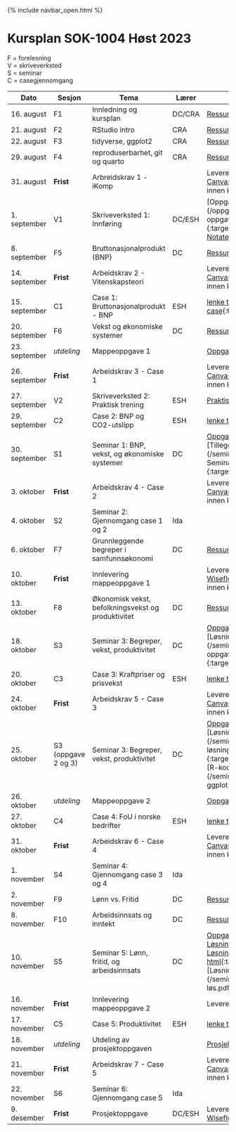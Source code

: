 {% include navbar_open.html %}
#  Kursplan SOK-1004 Høst 2023

F = forelesning      
V = skriveverksted        
S = seminar       
C = casegjennomgang        



|Dato <img width=100/>| Sesjon <img width=80/>   | Tema                                                              | Lærer  | Ressurser <img width=200/>  |
|--------|----------------|----------------------------------------------------------------------|-----------|--------------------------------------|
|16. august|F1   | Innledning og kursplan                        | DC/CRA       | [Ressursside](/ressurssider/F1.md){:target='_blank_'} | 
|21. august|F2  | RStudio intro  | CRA | [Ressursside](/ressurssider/F2.md){:target='_blank_'} |
|22. august|F3   | tidyverse, ggplot2  |CRA     | [Ressursside](/ressurssider/F3.md){:target='_blank_'}  |
|29. august|F4    | reproduserbarhet, git og quarto | CRA| [Ressursside](/ressurssider/F4.md){:target='_blank_'} |
|31. august|**Frist**| Arbreidskrav 1 - iKomp|  | Leveres i [Canvas](https://uit.instructure.com/courses/31410/assignments){:target='_blank_'} innen kl 16.00|
|1. september|V1   | Skriveverksted 1: Innføring   | DC/ESH       |[Oppgave vitenskapsteori](/oppgaver/vitenskapsteori oppgave.pdf){:target='_blank_'} <br> [Notater](/forelesninger/skriveverk_lysbilder.pdf){:target='_blank_'}  |
|8. september|F5   | Bruttonasjonalprodukt (BNP)    | DC       | [Ressursside](ressurssider/F5.md){:target='_blank_'}  |
|14. september|**Frist**|Arbeidskrav 2 - Vitenskapsteori|  |Leveres i [Canvas](https://uit.instructure.com/courses/31410/assignments){:target='_blank_'} innen kl 16.00|
|15. september|C1 | Case 1: Bruttonasjonalprodukt - BNP | ESH       | [lenke til case](case.md){:target='_blank_'} |
|20. september| F6     | Vekst og økonomiske systemer  | DC | [Ressursside](/ressurssider/F6.md){:target='_blank_'}   | 
|23. september|*utdeling*| Mappeoppgave 1|  | [Oppgave](/eksamen/mappe_1_h22_endelig.html){:target='_blank_'}|
|26. september|**Frist**|Arbeidskrav 3 - Case 1|  |Leveres i [Canvas](https://uit.instructure.com/courses/31410/assignments){:target='_blank_'} innen kl 16.00|
|27. september|V2   | Skriveverksted 2: Praktisk trening  |ESH | [Praktisk oppgave](/oppgaver/praktisk_øvelse.pdf) |
|29. september|C2   | Case 2: BNP og CO2-utslipp  |ESH |  [lenke til case](case.md) |
|30. september|S1| Seminar 1: BNP, vekst, og økonomiske systemer | DC |[Oppgaver](/seminar/s1.md){:target='_blank_'} <br> [Tilleggsmomenter](/seminar/SOK-1004 h22– Seminar 2 ekstra.pdf){:target='_blank_'} |
|3. oktober|**Frist**|Arbeidskrav 4 - Case 2|  |Leveres i [Canvas](https://uit.instructure.com/courses/31410/assignments){:target='_blank_'} innen kl 16.00|
|4. oktober| S2  | Seminar 2: Gjennomgang case 1 og 2 | Ida |  |
|6. oktober|F7    | Grunnleggende begreper i samfunnsøkonomi           | DC | [Ressursside](/ressurssider/F7.md){:target='_blank_'}   |
|10. oktober|**Frist**    | Innlevering mappeoppgave 1        | | Leveres i [Wiseflow](https://europe.wiseflow.net/login){:target='_blank_'} innen kl 15.00   |
|13. oktober|F8   | Økonomisk vekst, befolkningsvekst og produktivitet | DC | [Ressursside](/ressurssider/F8.md){:target='_blank_'}   |
|18. oktober| S3  | Seminar 3: Begreper, vekst, produktivitet | DC |[Oppgaver](/seminar/s3.md){:target='_blank_'} <br> [Løsning oppgave 1](/seminar/seminar 3 oppgave 1 løsning.pdf){:target='_blank_'}   |
|20. oktober|C3  | Case 3: Kraftpriser og prisvekst |ESH| [lenke til case](case.md)  |
|24. oktober|**Frist**|Arbeidskrav 5 - Case 3|  |Leveres i [Canvas](https://uit.instructure.com/courses/31410/assignments){:target='_blank_'} innen kl 16.00|
|25. oktober| S3 (oppgave 2 og 3)  | Seminar 3: Begreper, vekst, produktivitet | DC |[Oppgaver](/seminar/s3.md){:target='_blank_'} <br> [Løsninger](/seminar/seminar 3 løsninger.pdf){:target='_blank_'} <br> [R-kode mm oppgave 2](/seminar/produksjon med ggplot.html){:target='_blank_'}     |
|26. oktober|*utdeling*| Mappeoppgave 2|  | [Oppgave](/eksamen/mappe_2_h22_final.html){:target='_blank_'} |
|27. oktober|C4   | Case 4: FoU i norske bedrifter          | ESH | [lenke til case](case.md) |
|31. oktober|**Frist**|Arbeidskrav 6 - Case 4|  |Leveres i [Canvas](https://uit.instructure.com/courses/31410/assignments){:target='_blank_'} innen kl 16.00|
|1. november| S4  | Seminar 4: Gjennomgang case 3 og 4 | Ida |  |
|2. november|F9 | Lønn vs. Fritid  | DC | [Ressursside](/ressurssider/F9.md){:target='_blank_'}   | 
|8. november |F10  | Arbeidsinnsats og inntekt  | DC         | [Ressursside](/ressurssider/F10.md){:target='_blank_'}   |
|10. november| S5  | Seminar 5: Lønn, fritid, og arbeidsinnsats | DC |[Oppgaver](/seminar/s5.md){:target='_blank_'}<br> [Løsning oppgave 1 qmd](/seminar/seminar_5_oppg_1_løs.qmd)<br> [Løsning oppgave 1 html](/seminar/seminar_5_oppg_1_løs.html){:target='_blank_'} <br> [Løsning oppgave 2](/seminar/seminar_5_opg_2_ løs.pdf){:target='_blank_'}  |
|16. november|**Frist**    | Innlevering mappeoppgave 2        |  |Leveres i [Wiseflow](https://europe.wiseflow.net/login)  |
|17. november |C5    | Case 5: Produktivitet |ESH | [lenke til case](case.md) |
|18. november |*utdeling*  | Utdeling av prosjektoppgaven      |        | [Prosjektoppgave](/eksamen/SOK1004_PO_H22.qmd) |
|21. november|**Frist**|Arbeidskrav 7 - Case 5|  |Leveres i [Canvas](https://uit.instructure.com/courses/31410/assignments){:target='_blank_'} innen kl 16.00|
|22. november| S6  | Seminar 6: Gjennomgang case 5 | Ida |  |
|9. desember |**Frist**  | Prosjektoppgave       | DC/ESH         | Leveres i [Wiseflow](https://europe.wiseflow.net/login){:target='_blank_'} |
